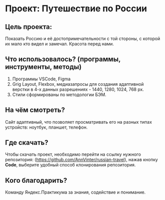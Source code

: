 # Проект: Путешествие по России
## Цель проекта:
Показать Россию и её достопримечательности с той стороны, с которой их мало кто видел и замечал. Красота перед нами. 
## Что использовалось? (программы, инструменты, методы)
1. Программы VSCode, Figma
2. Grig Layout, Flexbox, медиазапросы для создания адаптивной верстки в 4-х данных разрешениях - 1440, 1280, 1024, 768 px.
3. Стили сформированы по методологии БЭМ.
## На чём смотреть?
Сайт адаптивный, что позволяет просматривать его на разных типах устройств: ноутбук, планшет, телефон.
## Где скачать?
Чтобы скачать проект, необходимо перейти на ссылку нужного репозитория:
(https://github.com/AnnVinter/russian-travel), нажав кнопку __Code__, выберите удобный способ клонирования репозитория.
## Кого благодарить? 
Команду Яндекс.Практикума за знания, содействие и понимание.
